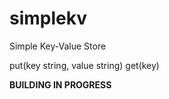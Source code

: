 # simplekv

Simple Key-Value Store

put(key string, value string)
get(key)

**BUILDING IN PROGRESS**

